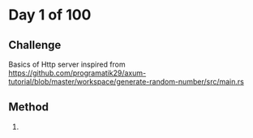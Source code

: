 # Day 1 of 100

## Challenge

Basics of Http server inspired from https://github.com/programatik29/axum-tutorial/blob/master/workspace/generate-random-number/src/main.rs

## Method

1. 